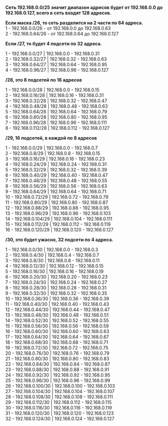 **Сеть 192.168.0.0/25 значит диапазон адресов будет от 192.168.0.0 до 192.168.0.127, всего в сеть входят 128 адресов.**  

**Если маска /26, то сеть разделится на 2 части по 64 адреса.**  
1 - 192.168.0.0/26 - от 192.168.0.0 до 192.168.0.63  
2 - 192.168.0.64/26 - от 192.168.0.64 до 192.168.0.127  

**Если /27, то будет 4 подсети по 32 адреса.**  

1 - 192.168.0.0/27 | 192.168.0.0 - 192.168.0.31  
2 - 192.168.0.32/27 | 192.168.0.32 - 192.168.0.63  
3 - 192.168.0.64/27 | 192.168.0.64 - 192.168.0.95  
4 - 192.168.0.96/27 | 192.168.0.96 - 192.168.0.127  

**/28, это 8 подсетей по 16 адресов**  

1 - 192.168.0.0/28 | 192.168.0.0 - 192.168.0.15  
2 - 192.168.0.16/28 | 192.168.0.16 - 192.168.0.31  
3 - 192.168.0.32/28 | 192.168.0.32 - 192.168.0.47  
4 - 192.168.0.48/28 | 192.168.0.48 - 192.168.0.63  
5 - 192.168.0.64/28 | 192.168.0.64 - 192.168.0.79  
6 - 192.168.0.80/28 | 192.168.0.80 - 192.168.0.95  
7 - 192.168.0.96/28 | 192.168.0.96 - 192.168.0.111  
8 - 192.168.0.112/28 | 192.168.0.112 - 192.168.0.127  

**/29, 16 подсетей, в каждой по 8 адресов**  

1 - 192.168.0.0/29 | 192.168.0.0 - 192.168.0.7  
2 - 192.168.0.8/29 | 192.168.0.8 - 192.168.0.15  
3 - 192.168.0.16/29 | 192.168.0.16 - 192.168.0.23  
4 - 192.168.0.24/29 | 192.168.0.24 - 192.168.0.31  
5 - 192.168.0.32/29 | 192.168.0.32 - 192.168.0.39  
6 - 192.168.0.40/29 | 192.168.0.40 - 192.168.0.47  
7 - 192.168.0.48/29 | 192.168.0.48 - 192.168.0.55  
8 - 192.168.0.56/29 | 192.168.0.56 - 192.168.0.63  
9 - 192.168.0.64/29 | 192.168.0.64 - 192.168.0.71  
10 - 192.168.0.72/29 | 192.168.0.72 - 192.168.0.79  
11 - 192.168.0.80/29 | 192.168.0.80 - 192.168.0.87  
12 - 192.168.0.88/29 | 192.168.0.88 - 192.168.0.95  
13 - 192.168.0.96/29 | 192.168.0.96 - 192.168.0.103  
14 - 192.168.0.104/29 | 192.168.0.104 - 192.168.0.111  
15 - 192.168.0.112/29 | 192.168.0.112 - 192.168.0.119  
16 - 192.168.0.120/29 | 192.168.0.120 - 192.168.0.127  

**/30, это будет ужасно, 32 подсети по 4 адреса.**  

1 - 192.168.0.0/30 | 192.168.0.0 - 192.168.0.3  
2 - 192.168.0.4/30 | 192.168.0.4 - 192.168.0.7  
3 - 192.168.0.8/30 | 192.168.0.8 - 192.168.0.11  
4 - 192.168.0.12/30 | 192.168.0.12 - 192.168.0.15  
5 - 192.168.0.16/30 | 192.168.0.16 - 192.168.0.19  
6 - 192.168.0.20/30 | 192.168.0.20 - 192.168.0.23  
7 - 192.168.0.24/30 | 192.168.0.24 - 192.168.0.27  
8 - 192.168.0.28/30 | 192.168.0.28 - 192.168.0.31  
9 - 192.168.0.32/30 | 192.168.0.32 - 192.168.0.35  
10 - 192.168.0.36/30 | 192.168.0.36 - 192.168.0.39  
11 - 192.168.0.40/30 | 192.168.0.40 - 192.168.0.43  
12 - 192.168.0.44/30 | 192.168.0.44 - 192.168.0.47  
13 - 192.168.0.48/30 | 192.168.0.48 - 192.168.0.51  
14 - 192.168.0.52/30 | 192.168.0.52 - 192.168.0.55  
15 - 192.168.0.56/30 | 192.168.0.56 - 192.168.0.59  
16 - 192.168.0.60/30 | 192.168.0.60 - 192.168.0.63  
17 - 192.168.0.64/30 | 192.168.0.64 - 192.168.0.67  
18 - 192.168.0.68/30 | 192.168.0.68 - 192.168.0.71  
19 - 192.168.0.72/30 | 192.168.0.72 - 192.168.0.75  
20 - 192.168.0.76/30 | 192.168.0.76 - 192.168.0.79  
21 - 192.168.0.80/30 | 192.168.0.80 - 192.168.0.83  
22 - 192.168.0.84/30 | 192.168.0.84 - 192.168.0.87  
23 - 192.168.0.88/30 | 192.168.0.88 - 192.168.0.91  
24 - 192.168.0.92/30 | 192.168.0.92 - 192.168.0.95  
25 - 192.168.0.96/30 | 192.168.0.96 - 192.168.0.99  
26 - 192.168.0.100/30 | 192.168.0.100 - 192.168.0.103  
27 - 192.168.0.104/30 | 192.168.0.104 - 192.168.0.107  
28 - 192.168.0.108/30 | 192.168.0.108 - 192.168.0.111  
29 - 192.168.0.112/30 | 192.168.0.112 - 192.168.0.115  
30 - 192.168.0.116/30 | 192.168.0.116 - 192.168.0.119  
31 - 192.168.0.120/30 | 192.168.0.120 - 192.168.0.123  
32 - 192.168.0.124/30 | 192.168.0.124 - 192.168.0.127
